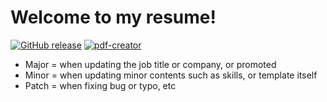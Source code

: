 # Welcome to my resume!
[![GitHub release](https://img.shields.io/github/release/Naereen/StrapDown.js.svg)](https://GitHub.com/Naereen/StrapDown.js/releases/)
[![pdf-creator](https://github.com/yururin/resume/actions/workflows/patch.yml/badge.svg?branch=main)](https://github.com/yururin/resume/actions/workflows/patch.yml)


- Major = when updating the job title or company, or promoted
- Minor = when updating minor contents such as skills, or template itself
- Patch = when fixing bug or typo, etc
